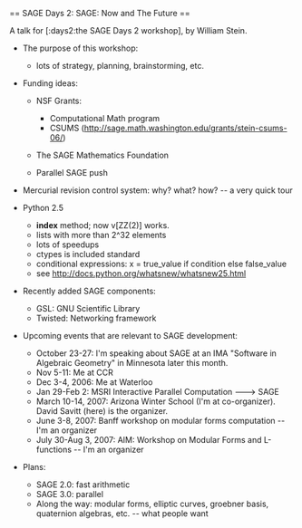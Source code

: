 == SAGE Days 2: SAGE: Now and The Future ==

A talk for [:days2:the SAGE Days 2 workshop], by William Stein.

 * The purpose of this workshop:
     - lots of strategy, planning, brainstorming, etc.

 * Funding ideas:
     - NSF Grants:
          - Computational Math program
          - CSUMS (http://sage.math.washington.edu/grants/stein-csums-06/)

     - The SAGE Mathematics Foundation

     - Parallel SAGE push

 * Mercurial revision control system: why? what? how? -- a very quick tour

 * Python 2.5
     - __index__ method; now v[ZZ(2)] works. 
     - lists with more than 2^32 elements
     - lots of speedups
     - ctypes is included standard
     - conditional expressions: x = true_value if condition else false_value
     - see http://docs.python.org/whatsnew/whatsnew25.html

 * Recently added SAGE components:
     - GSL: GNU Scientific Library
     - Twisted: Networking framework

 * Upcoming events that are relevant to SAGE development:
     - October 23-27: I'm speaking about SAGE at an IMA "Software in Algebraic Geometry" in Minnesota later this month.
     - Nov 5-11: Me at CCR
     - Dec 3-4, 2006: Me at Waterloo
     - Jan 29-Feb 2: MSRI Interactive Parallel Computation ---> SAGE
     - March 10-14, 2007: Arizona Winter School (I'm at co-organizer).  David Savitt (here) is the organizer.
     - June 3-8, 2007: Banff workshop on modular forms computation -- I'm an organizer
     - July 30-Aug 3, 2007: AIM: Workshop on Modular Forms and L-functions -- I'm an organizer
     
  * Plans:
     - SAGE 2.0: fast arithmetic
     - SAGE 3.0: parallel
     - Along the way: modular forms, elliptic curves, groebner basis, quaternion algebras, etc. -- what people want
   
